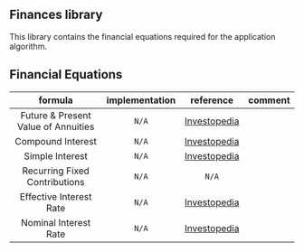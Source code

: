 ## Finances library

This library contains the financial equations required for the application algorithm.

## Financial Equations

<center>

|             **formula**             | **implementation** |                                               **reference**                                                | **comment** |
| :---------------------------------: | :----------------: | :--------------------------------------------------------------------------------------------------------: | :---------: |
| Future & Present Value of Annuities |       `N/A`        | [Investopedia](https://www.investopedia.com/retirement/calculating-present-and-future-value-of-annuities/) |             |
|          Compound Interest          |       `N/A`        |                 [Investopedia](https://www.investopedia.com/terms/c/compoundinterest.asp)                  |             |
|           Simple Interest           |       `N/A`        |                  [Investopedia](https://www.investopedia.com/terms/s/simple_interest.asp)                  |             |
|    Recurring Fixed Contributions    |       `N/A`        |                                                   `N/A`                                                    |             |
|       Effective Interest Rate       |       `N/A`        |                 [Investopedia](https://www.investopedia.com/terms/e/effectiveinterest.asp)                 |             |
|        Nominal Interest Rate        |       `N/A`        |                [Investopedia](https://www.investopedia.com/terms/n/nominalinterestrate.asp)                |             |

</center>
